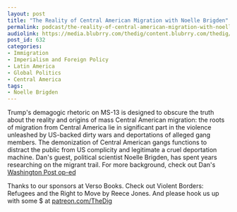 ```yaml
---
layout: post
title: "The Reality of Central American Migration with Noelle Brigden"
permalink: podcast/the-reality-of-central-american-migration-with-noelle-brigden/
audiolink: https://media.blubrry.com/thedig/content.blubrry.com/thedig/The_Dig_-_EP_68_-_Bridgen.mp3
post_id: 632
categories: 
- Immigration
- Imperialism and Foreign Policy
- Latin America
- Global Politics
- Central America
tags: 
- Noelle Brigden
---
```


Trump's demagogic rhetoric on MS-13 is designed to obscure the truth about the reality and origins of mass Central American migration: the roots of migration from Central America lie in significant part in the violence unleashed by US-backed dirty wars and deportations of alleged gang members. The demonization of Central American gangs functions to distract the public from US complicity and legitimate a cruel deportation machine. Dan's guest, political scientist Noelle Brigden, has spent years researching on the migrant trail. For more background, check out Dan's [Washington Post op-ed](washingtonpost.com/news/posteverything/wp/2017/07/20deporting-people-made-central-americas-gangs-more-deportation-wont-help) 

Thanks to our sponsors at Verso Books. Check out Violent Borders: Refugees and the Right to Move by Reece Jones. And please hook us up with some $ at [patreon.com/TheDig](http://www.patreon.com/TheDig) 

